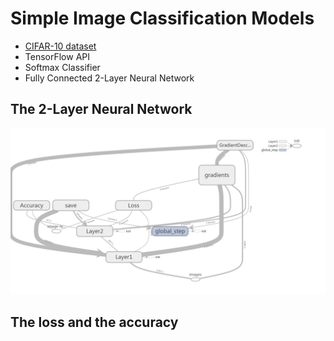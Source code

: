 # Simple Image Classification Models
- [CIFAR-10 dataset](https://www.cs.toronto.edu/~kriz/cifar.html)
- TensorFlow API
- Softmax Classifier
- Fully Connected 2-Layer Neural Network

## The 2-Layer Neural Network
![image](./data_for_readme/graph.png)

## The loss and the accuracy
